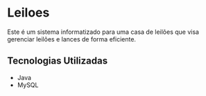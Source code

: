 # Leiloes

Este é um sistema informatizado para uma casa de leilões que visa gerenciar leilões e lances de forma eficiente.

## Tecnologias Utilizadas

- Java
- MySQL
